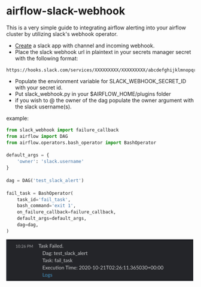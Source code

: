 # airflow-slack-webhook
This is a very simple guide to integrating airflow alerting into your airflow cluster by utilizing slack's webhook operator.

- [Create](https://api.slack.com/messaging/webhooks) a slack app with channel and incoming webhook.
- Place the slack webhook url in plaintext in your secrets manager secret with the following format:
```
https://hooks.slack.com/services/XXXXXXXXX/XXXXXXXXX/abcdefghijklmnopqrstuvwx
```
- Populate the environment variable for SLACK_WEBHOOK_SECRET_ID with your secret id.
- Put slack_webhook.py in your $AIRFLOW_HOME/plugins folder
- if you wish to @ the owner of the dag populate the owner argument with the slack username(s).

example:
```python
from slack_webhook import failure_callback
from airflow import DAG
from airflow.operators.bash_operator import BashOperator

default_args = {
    'owner': 'slack.username'
}

dag = DAG('test_slack_alert')

fail_task = BashOperator(
    task_id='fail_task',
    bash_command='exit 1',
    on_failure_callback=failure_callback,
    default_args=default_args,
    dag=dag,
)
```

<img src="https://github.com/GregoryWiltshire/airflow-slack-webhook/blob/main/callback.jpg?raw=true" alt="drawing" width="500"/>
 
